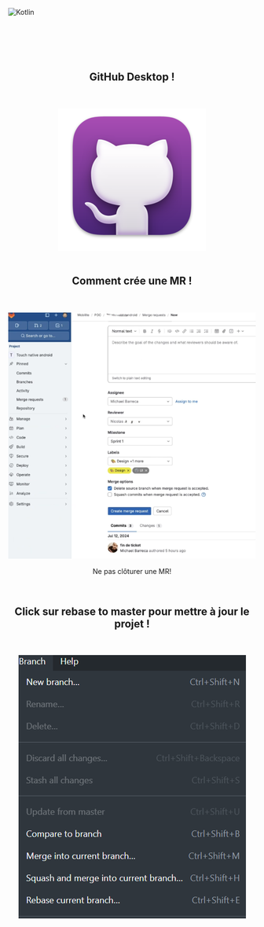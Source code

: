 ![Kotlin](https://img.shields.io/badge/kotlin-%237F52FF.svg?style=for-the-badge&logo=kotlin&logoColor=white)


<br><br><br><br>


<div align="center">
        <h2> GitHub Desktop ! </h2><br><br>
        <img src="./git.png">
</div>

<br>

<div align="center">
        <h2> Comment crée une MR ! </h2><br><br>
        <img src="./mr.png">
        <p> Ne pas clôturer une MR!<p>
</div>

<br>

<div align="center">
        <h2> Click sur rebase to master pour mettre à jour le projet ! </h2><br><br>
        <img src="./rebase.png">
</div>





